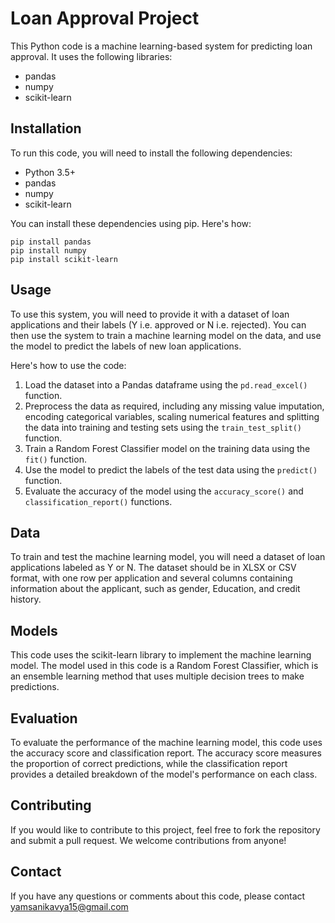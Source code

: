 
# Loan Approval Project

This Python code is a machine learning-based system for predicting loan approval. It uses the following libraries:

- pandas
- numpy
- scikit-learn

## Installation

To run this code, you will need to install the following dependencies:

- Python 3.5+
- pandas
- numpy
- scikit-learn

You can install these dependencies using pip. Here's how:

```
pip install pandas
pip install numpy
pip install scikit-learn
```

## Usage

To use this system, you will need to provide it with a dataset of loan applications and their labels (Y i.e. approved or N i.e. rejected). You can then use the system to train a machine learning model on the data, and use the model to predict the labels of new loan applications.

Here's how to use the code:

1. Load the dataset into a Pandas dataframe using the `pd.read_excel()` function.
2. Preprocess the data as required, including any missing value imputation, encoding categorical variables, scaling numerical features and splitting the data into training and testing sets using the `train_test_split()` function.
3. Train a Random Forest Classifier model on the training data using the `fit()` function.
4. Use the model to predict the labels of the test data using the `predict()` function.
5. Evaluate the accuracy of the model using the `accuracy_score()` and `classification_report()` functions.

## Data

To train and test the machine learning model, you will need a dataset of loan applications labeled as Y or N. The dataset should be in XLSX or CSV format, with one row per application and several columns containing information about the applicant, such as gender, Education, and credit history.

## Models

This code uses the scikit-learn library to implement the machine learning model. The model used in this code is a Random Forest Classifier, which is an ensemble learning method that uses multiple decision trees to make predictions.

## Evaluation

To evaluate the performance of the machine learning model, this code uses the accuracy score and classification report. The accuracy score measures the proportion of correct predictions, while the classification report provides a detailed breakdown of the model's performance on each class.

## Contributing

If you would like to contribute to this project, feel free to fork the repository and submit a pull request. We welcome contributions from anyone!


## Contact

If you have any questions or comments about this code, please contact yamsanikavya15@gmail.com 
